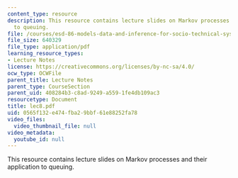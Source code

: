 ```yaml
---
content_type: resource
description: This resource contains lecture slides on Markov processes and their application
  to queuing.
file: /courses/esd-86-models-data-and-inference-for-socio-technical-systems-spring-2007/0565f132e474fba29bbf61e88252fa78_lec8.pdf
file_size: 640329
file_type: application/pdf
learning_resource_types:
- Lecture Notes
license: https://creativecommons.org/licenses/by-nc-sa/4.0/
ocw_type: OCWFile
parent_title: Lecture Notes
parent_type: CourseSection
parent_uid: 408284b3-c8ad-9249-a559-1fe4db109ac3
resourcetype: Document
title: lec8.pdf
uid: 0565f132-e474-fba2-9bbf-61e88252fa78
video_files:
  video_thumbnail_file: null
video_metadata:
  youtube_id: null
---
```

This resource contains lecture slides on Markov processes and their application to queuing.